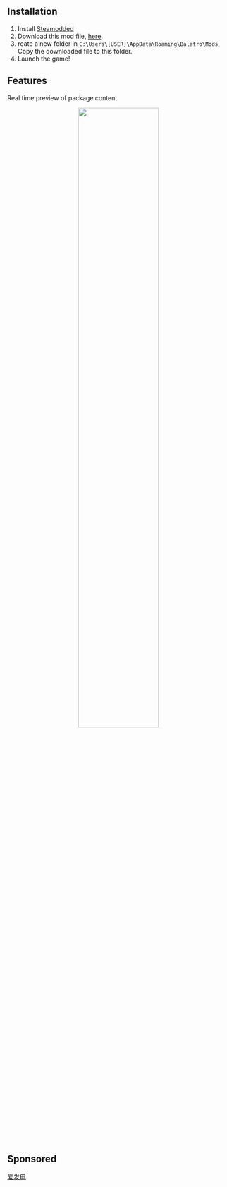 ## Installation
   1. Install [Steamodded](https://github.com/Steamopollys/Steamodded)
   2. Download this mod file, [here](https://github.com/Jerry457/balatro-pcak-predicte/blob/main/predicte.lua).
   3. reate a new folder in `C:\Users\[USER]\AppData\Roaming\Balatro\Mods`, Copy the downloaded file to this folder.
   4. Launch the game!


## Features
Real time preview of package content
<p align="center"><img src="demo/1.gif" style="width:60%"/></p>

## Sponsored
[爱发电](https://afdian.net/a/jerry457)

